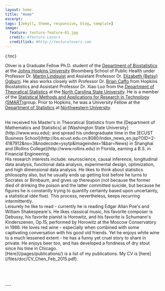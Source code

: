 ```yaml
---
layout: home
title: "Home"
excerpt: 
tags: [Jekyll, theme, responsive, blog, template]
image:
  feature: texture-feature-01.jpg
  credit: #Texture Lovers
  creditlink: #http://texturelovers.com
---
```

<section id="table-of-contents" class="toc">
<div id="drawer" markdown="1">
{:toc}
</div>
</section><!-- /#table-of-contents -->


Oliver is a Graduate Fellow Ph.D. student of the [Department of Biostatistics](http://www.jhsph.edu/departments/biostatistics/) at the [Johns Hopkins University](http://www.jhsph.edu/) Bloomberg School of Public Health under Professor Dr. [Martin Lindquist](http://www.biostat.jhsph.edu/~mlindqui/) and Assistant Professor Dr. [Elizabeth (Betsy) Ogburn](http://www.eogburn.com). He also works closely with Professor Dr. [Brian Caffo]() from Hopkins Biostatistics and Assistant Professor Dr. Xiao Luo from the [Department of Theoratical Statistics](http://www.jhsph.edu/departments/biostatistics/) at the [North Carolina State University](http://www.stat.ncsu.edu/). He is a member of the [Statistical Methods and Applications for Research in Technology (SMART)](http://www.smart-stats.org)group. Prior to Hopkins, he was a University Fellow at the [Department of Statistics](http://www.statistics.northwestern.edu) at [Northwestern University](http://www.northwestern.edu).



<br />
He received his Master's in Theoratical Statistics from the [Department of Mathematics and Statistics] at [Washington State University](http://www.wsu.edu); and spread his undergraduate time in the [ECUST Business School](http://bs.ecust.edu.cn:8080/index_news_en.jsp?OID=2-4187912&no=3&nodecode=ysytp&imageindex=1&bar=News) in Shanghai and [Rollins College](http://www.rollins.edu) in Florida, earning a B.S. in Financial Engineering.


<br />
His research interests include: neuroscience, causal inference, longitudinal data analysis, functional data analysis, experimental design, optimization, and high dimensional data analysis. He likes to think about statistics philosophy also, but he usually ends up getting lost before he turns to Socrates or Birnbaum, and gives up thereupon (not because the former died of drinking the poison and the latter committed suicide, but because he figures he is constantly trying to quantify certainty based upon uncertainty, a statistical idée fixe). This process, nevertheless, keeps recurring intermittently. 

<br />
Leisurely he like to read - currently he is reading Edgar Allan Poe's and William Shakespeare's. He likes classical music, his favorite composer is Debussy, his favorite pianist is Horowitz, and his favorite is Schumann's Kinderszenen, Op.15, performed by Horowitz at the Moscow Conservatory in 1986.  He loves red wine - especially when combined with some captivating conversation with his good old friends. Yet he enjoys white wine to a much lessened extent - he has a funny yet cruel story to share in private. He enjoys beer too, and has developed a fondness of dry stout since his time in Chicago.


<br />
[Here](/pages/publications/) is a list of my publications. My CV is [here](/files/doc/CV_Chen_Feb_2015.pdf).

<br />
<br />
<br />
<br />


<br />
---